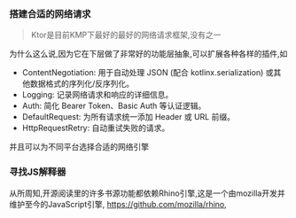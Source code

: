 

### 搭建合适的网络请求

> Ktor是目前KMP下最好的最好的网络请求框架,没有之一

为什么这么说,因为它在下层做了非常好的功能层抽象,可以扩展各种各样的插件,如
- ContentNegotiation: 用于自动处理 JSON (配合 kotlinx.serialization) 或其他数据格式的序列化/反序列化。 
- Logging: 记录网络请求和响应的详细信息。 
- Auth: 简化 Bearer Token、Basic Auth 等认证逻辑。 
- DefaultRequest: 为所有请求统一添加 Header 或 URL 前缀。 
- HttpRequestRetry: 自动重试失败的请求。

并且可以为不同平台选择合适的网络引擎



### 寻找JS解释器


从所周知,开源阅读里的许多书源功能都依赖Rhino引擎,这是一个由mozilla开发并维护至今的JavaScript引擎,
https://github.com/mozilla/rhino,

